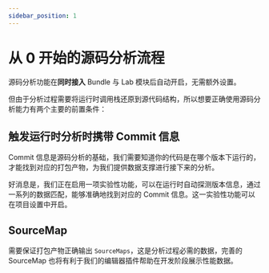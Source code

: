 ```yaml
---
sidebar_position: 1
---
```


# 从 0 开始的源码分析流程

源码分析功能在**同时接入** Bundle 与 Lab 模块后自动开启，无需额外设置。

但由于分析过程需要将运行时调用栈还原到源代码结构，所以想要正确使用源码分析能力有两个主要的前置条件：

## 触发运行时分析时携带 Commit 信息

Commit 信息是源码分析的基础，我们需要知道你的代码是在哪个版本下运行的，才能找到对应的打包产物，为我们提供数据支撑进行接下来的分析。

好消息是，我们正在启用一项实验性功能，可以在运行时自动探测版本信息，通过一系列的数据匹配，能够准确地找到对应的 Commit 信息。这一实验性功能可以在项目设置中开启。

## SourceMap

需要保证打包产物正确输出 `SourceMaps`，这是分析过程必需的数据，完善的 SourceMap 也将有利于我们的编辑器插件帮助在开发阶段展示性能数据。
